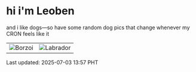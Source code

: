 # hi i'm Leoben

and i like dogs—so have some random dog pics that change whenever my CRON feels like it

|  |  |
|--------|----------|
| ![Borzoi](https://random-dog-vercel.vercel.app/api/random-borzoi?v=1751522221) | ![Labrador](https://random-dog-vercel.vercel.app/api/random-labrador?v=1751522221) |

Last updated: 2025-07-03 13:57 PHT
